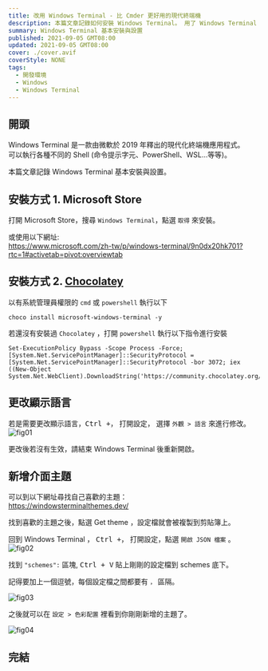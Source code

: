 ```yaml
---
title: 改用 Windows Terminal - 比 Cmder 更好用的現代終端機
description: 本篇文章記錄如何安裝 Windows Terminal。 用了 Windows Terminal 就回不去 Cmder 了。 Windows Terminal 是一款由微軟於 2019 年釋出的現代化終端機應用程式，可以執行各種不同的 Shell。
summary: Windows Terminal 基本安裝與設置
published: 2021-09-05 GMT08:00
updated: 2021-09-05 GMT08:00
cover: ./cover.avif
coverStyle: NONE
tags:
  - 開發環境
  - Windows
  - Windows Terminal
---
```


## 開頭

Windows Terminal 是一款由微軟於 2019 年釋出的現代化終端機應用程式。  
可以執行各種不同的 Shell (命令提示字元、PowerShell、WSL...等等)。

本篇文章記錄 Windows Terminal 基本安裝與設置。

## 安裝方式 1. Microsoft Store

打開 Microsoft Store，搜尋 `Windows Terminal`，點選 `取得` 來安裝。

或使用以下網址:  
https://www.microsoft.com/zh-tw/p/windows-terminal/9n0dx20hk701?rtc=1#activetab=pivot:overviewtab

## 安裝方式 2. [Chocolatey](https://chocolatey.org/install)

以有系統管理員權限的 `cmd` 或 `powershell` 執行以下

```shell
choco install microsoft-windows-terminal -y
```

若還沒有安裝過 `Chocolatey` ，打開 `powershell` 執行以下指令進行安裝

```shell
Set-ExecutionPolicy Bypass -Scope Process -Force; [System.Net.ServicePointManager]::SecurityProtocol = [System.Net.ServicePointManager]::SecurityProtocol -bor 3072; iex ((New-Object System.Net.WebClient).DownloadString('https://community.chocolatey.org/install.ps1'))
```

## 更改顯示語言

若是需要更改顯示語言，<kbd>Ctrl +，</kbd> 打開設定， 選擇 `外觀 > 語言` 來進行修改。
![fig01](./fig01.avif)

更改後若沒有生效，請結束 Windows Terminal 後重新開啟。

## 新增介面主題

可以到以下網址尋找自己喜歡的主題：  
https://windowsterminalthemes.dev/

找到喜歡的主題之後，點選 Get theme ，設定檔就會被複製到剪貼簿上。

回到 Windows Terminal ， <kbd>Ctrl +，</kbd> 打開設定，點選 `開啟 JSON 檔案` 。
![fig02](./fig02.avif)

找到 `"schemes":` 區塊, <kbd>Ctrl + V</kbd> 貼上剛剛的設定檔到 schemes 底下。

記得要加上一個逗號，每個設定檔之間都要有 `，` 區隔。

![fig03](./fig03.avif)

之後就可以在 `設定 > 色彩配置` 裡看到你剛剛新增的主題了。

![fig04](./fig04.avif)

## 完結
